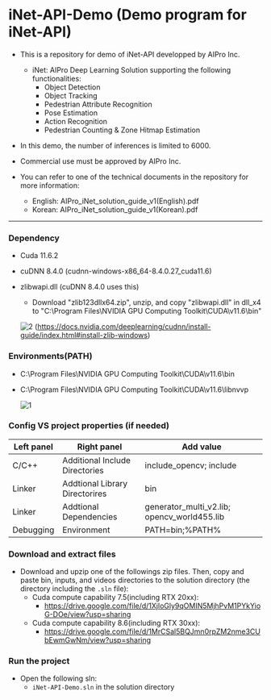 # iNet-API-Demo (Demo program for iNet-API)

- This is a repository for demo of iNet-API developped by AIPro Inc.
  + iNet: AIPro Deep Learning Solution supporting the following functionalities:
     - Object Detection
     - Object Tracking
     - Pedestrian Attribute Recognition
     - Pose Estimation
     - Action Recognition
     - Pedestrian Counting & Zone Hitmap Estimation

- In this demo, the number of inferences is limited to 6000.
- Commercial use must be approved by AIPro Inc.
- You can refer to one of the technical documents in the repository for more information:
  + English: AIPro_iNet_solution_guide_v1(English).pdf
  + Korean: AIPro_iNet_solution_guide_v1(Korean).pdf
  
------------------

### **Dependency**

- Cuda 11.6.2
- cuDNN 8.4.0 (cudnn-windows-x86_64-8.4.0.27_cuda11.6)
- zlibwapi.dll (cuDNN 8.4.0 uses this)
  - Download "zlib123dllx64.zip", unzip, and copy "zlibwapi.dll" in dll_x4 to "C:\Program Files\NVIDIA GPU Computing Toolkit\CUDA\v11.6\bin"

   ![2](https://user-images.githubusercontent.com/35882715/168030331-0e727e1a-ee6a-4fe7-94d9-065334233622.jpg)
    (https://docs.nvidia.com/deeplearning/cudnn/install-guide/index.html#install-zlib-windows)

### **Environments(PATH)**

- C:\Program Files\NVIDIA GPU Computing Toolkit\CUDA\v11.6\bin
- C:\Program Files\NVIDIA GPU Computing Toolkit\CUDA\v11.6\libnvvp

     ![1](https://user-images.githubusercontent.com/35882715/168030273-6135cc5a-8a1d-4bda-baaf-6f11b7d8e5a7.jpg)


### **Config VS project properties (if needed)**

| Left panel | Right panel                    | Add value                                                                                                  |
| ---------- | ------------------------------ | ---------------------------------------------------------------------------------------------------------- |
| C/C++      | Additional Include Directories | include_opencv; include                                                          |
| Linker     | Addtional Library Directorires | bin
| Linker     | Addtional Dependencies         | generator_multi_v2.lib; opencv_world455.lib
| Debugging  | Environment                    | PATH=bin;%PATH%

### **Download and extract files**
- Download and upzip one of the followings zip files. Then, copy and paste bin, inputs, and videos directories to the solution directory (the directory including the `.sln` file):
  + Cuda compute capability 7.5(including RTX 20xx):
    - https://drive.google.com/file/d/1XjloGly9qOMIN5MjhPvM1PYkYioG-DOe/view?usp=sharing
  + Cuda compute capability 8.6(including RTX 30xx): 
    - https://drive.google.com/file/d/1MrCSal5BQJmn0rpZM2nme3CUbEwmGwNm/view?usp=sharing

### **Run the project**

- Open the following sln:
  + `iNet-API-Demo.sln` in the solution directory
